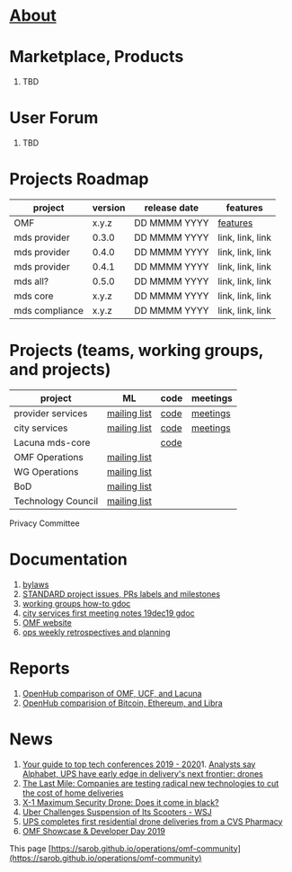 # [About](https://www.openmobilityfoundation.org/about/)

# Marketplace, Products
1. TBD

# User Forum
1. TBD

# Projects Roadmap
project        | version | release date | features
-------------- | ------- | ------------ | ----------------
OMF            | x.y.z   | DD MMMM YYYY | [features](https://www.openmobilityfoundation.org/wp-content/uploads/2019/10/OMF-Transitional-Architectural-Landscape-FINAL.pdf)
mds provider   | 0.3.0   | DD MMMM YYYY | link, link, link
mds provider   | 0.4.0   | DD MMMM YYYY | link, link, link
mds provider   | 0.4.1   | DD MMMM YYYY | link, link, link
mds all?       | 0.5.0   | DD MMMM YYYY | link, link, link
mds core       | x.y.z   | DD MMMM YYYY | link, link, link
mds compliance | x.y.z   | DD MMMM YYYY | link, link, link

# Projects (teams, working groups, and projects)
project            | ML      | code         | meetings
------------------ | ------- | ------------ | ----------------
provider services  | [mailing list](https://groups.google.com/a/groups.openmobilityfoundation.org/forum/#!forum/mds-provider-services)| [code](https://github.com/openmobilityfoundation/mobility-data-specification) | [meetings](https://github.com/openmobilityfoundation/mobility-data-specification/wiki)
city services      | [mailing list](https://groups.google.com/a/groups.openmobilityfoundation.org/forum/#!forum/mds-city-services) | [code](https://github.com/openmobilityfoundation/mobility-data-specification) | [meetings](https://github.com/openmobilityfoundation/mobility-data-specification/wiki)
Lacuna mds-core    |  | [code](https://github.com/lacuna-tech/mds-core) |
OMF Operations     | [mailing list](https://groups.google.com/a/openmobilityfoundation.org/forum/#!forum/omf-admin) |  |
WG Operations      | [mailing list](https://groups.google.com/a/openmobilityfoundation.org/forum/#!forum/wg-ops) |  |
BoD                | [mailing list](https://groups.google.com/a/openmobilityfoundation.org/forum/#!forum/board-all) |  |
Technology Council | [mailing list](https://groups.google.com/a/openmobilityfoundation.org/forum/#!forum/techcouncil) |  |  |
Privacy Committee

# Documentation
1. [bylaws](https://members.openmobilityfoundation.org/wp-content/uploads/2019/08/OMF-Bylaws-CURRENT-1.pdf)
1. [STANDARD project issues, PRs labels and milestones](omf-labels.md)
1. [working groups how-to gdoc](https://docs.google.com/document/d/11ym1ssmnavCtYkVxVtvFELHWGqv3T_gwUKWl2WsgfnE/edit?usp=sharing)
1. [city services first meeting notes 19dec19 gdoc](https://docs.google.com/document/d/13EHvCPkbaWtGaTZNWqFPnQEAa3yz91MU7gc2nwYs3os/edit?usp=sharing)
1. [OMF website](https://www.openmobilityfoundation.org/resources/)
1. [ops weekly retrospectives and planning](https://docs.google.com/document/d/1wEj46BFxgo1HGAC0L7qd3UfNNhnDzMzJdLLR2C7Qesg/edit?usp=sharing)

# Reports
1. [OpenHub comparison of OMF, UCF, and Lacuna](https://www.openhub.net/p/_compare?project_0=Open+Mobility+Foundation&project_1=kepler.gl&project_2=Lacuna-tech)
1. [OpenHub comparision of Bitcoin, Ethereum, and Libra](https://www.openhub.net/p/_compare?project_0=Bitcoin&project_1=Ethereum&project_2=Libra+Association)

# News
1. [Your guide to top tech conferences 2019 - 2020](../source/Your%20guide%20to%20top%20tech%20conferences%202019%20-%20202.html)1. [Analysts say Alphabet, UPS have early edge in delivery's next frontier: drones](../source/Analysts%20say%20Alphabet,%20UPS%20have%20early%20edge%20in.html)
1. [The Last Mile: Companies are testing radical new technologies to cut the cost of home deliveries](../source/The%20Last%20Mile%20Companies%20are%20testing%20radical%20n.html)
1. [X-1 Maximum Security Drone: Does it come in black?](../source/X-1%20Maximum%20Security%20Drone%20Does%20it%20come%20in%20bl.html)
1. [Uber Challenges Suspension of Its Scooters - WSJ](../source/Uber%20Challenges%20Los%20Angeles%20Suspension%20of%20I.html)
1. [UPS completes first residential drone deliveries from a CVS Pharmacy](../source/UPS%20completes%20first%20residential%20drone%20deliver.html)
1. [OMF Showcase &amp; Developer Day 2019](../source/OMF%20Showcase%20%26%20Developer%20Day%202019.html)

This page [https://sarob.github.io/operations/omf-community](https://sarob.github.io/operations/omf-community)
